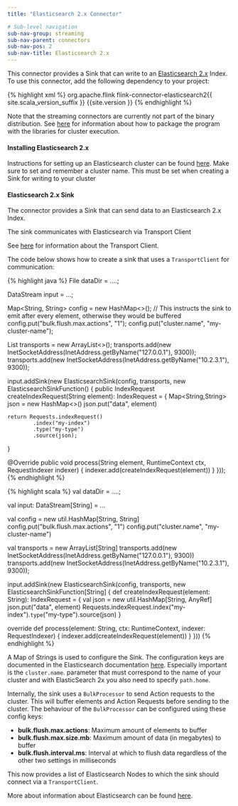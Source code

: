 ```yaml
---
title: "Elasticsearch 2.x Connector"

# Sub-level navigation
sub-nav-group: streaming
sub-nav-parent: connectors
sub-nav-pos: 2
sub-nav-title: Elasticsearch 2.x
---
```

<!--
Licensed to the Apache Software Foundation (ASF) under one
or more contributor license agreements.  See the NOTICE file
distributed with this work for additional information
regarding copyright ownership.  The ASF licenses this file
to you under the Apache License, Version 2.0 (the
"License"); you may not use this file except in compliance
with the License.  You may obtain a copy of the License at

  http://www.apache.org/licenses/LICENSE-2.0

Unless required by applicable law or agreed to in writing,
software distributed under the License is distributed on an
"AS IS" BASIS, WITHOUT WARRANTIES OR CONDITIONS OF ANY
KIND, either express or implied.  See the License for the
specific language governing permissions and limitations
under the License.
-->

This connector provides a Sink that can write to an
[Elasticsearch 2.x](https://elastic.co/) Index. To use this connector, add the
following dependency to your project:

{% highlight xml %}
<dependency>
  <groupId>org.apache.flink</groupId>
  <artifactId>flink-connector-elasticsearch2{{ site.scala_version_suffix }}</artifactId>
  <version>{{site.version }}</version>
</dependency>
{% endhighlight %}

Note that the streaming connectors are currently not part of the binary
distribution. See
[here]({{site.baseurl}}/apis/cluster_execution.html#linking-with-modules-not-contained-in-the-binary-distribution)
for information about how to package the program with the libraries for
cluster execution.

#### Installing Elasticsearch 2.x

Instructions for setting up an Elasticsearch cluster can be found
[here](https://www.elastic.co/guide/en/elasticsearch/reference/current/setup.html).
Make sure to set and remember a cluster name. This must be set when
creating a Sink for writing to your cluster

#### Elasticsearch 2.x Sink
The connector provides a Sink that can send data to an Elasticsearch 2.x Index.

The sink communicates with Elasticsearch via Transport Client

See [here](https://www.elastic.co/guide/en/elasticsearch/client/java-api/current/transport-client.html)
for information about the Transport Client.

The code below shows how to create a sink that uses a `TransportClient` for communication:

<div class="codetabs" markdown="1">
<div data-lang="java" markdown="1">
{% highlight java %}
File dataDir = ....;

DataStream<String> input = ...;

Map<String, String> config = new HashMap<>();
// This instructs the sink to emit after every element, otherwise they would be buffered
config.put("bulk.flush.max.actions", "1");
config.put("cluster.name", "my-cluster-name");

List<InetSocketAddress> transports = new ArrayList<>();
transports.add(new InetSocketAddress(InetAddress.getByName("127.0.0.1"), 9300));
transports.add(new InetSocketAddress(InetAddress.getByName("10.2.3.1"), 9300));

input.addSink(new ElasticsearchSink(config, transports, new ElasticsearchSinkFunction<String>() {
  public IndexRequest createIndexRequest(String element): IndexRequest = {
    Map<String,String> json = new HashMap<>()
    json.put("data", element)

    return Requests.indexRequest()
            .index("my-index")
            .type("my-type")
            .source(json);

  }
  
  @Override
  public void process(String element, RuntimeContext ctx, RequestIndexer indexer) {
    indexer.add(createIndexRequest(element))
  }
}));
{% endhighlight %}
</div>
<div data-lang="scala" markdown="1">
{% highlight scala %}
val dataDir = ....;

val input: DataStream[String] = ...

val config = new util.HashMap[String, String]
config.put("bulk.flush.max.actions", "1")
config.put("cluster.name", "my-cluster-name")

val transports = new ArrayList[String]
transports.add(new InetSocketAddress(InetAddress.getByName("127.0.0.1"), 9300))
transports.add(new InetSocketAddress(InetAddress.getByName("10.2.3.1"), 9300));

input.addSink(new ElasticsearchSink(config, transports, new ElasticsearchSinkFunction[String] {
  def createIndexRequest(element: String): IndexRequest = {
    val json = new util.HashMap[String, AnyRef]
    json.put("data", element)
    Requests.indexRequest.index("my-index").`type`("my-type").source(json)
  }
  
  override def process(element: String, ctx: RuntimeContext, indexer: RequestIndexer) {
    indexer.add(createIndexRequest(element))
  } 
}))
{% endhighlight %}
</div>
</div>

A Map of Strings is used to configure the Sink. The configuration keys
are documented in the Elasticsearch documentation
[here](https://www.elastic.co/guide/en/elasticsearch/reference/current/index.html).
Especially important is the `cluster.name`. parameter that must correspond to
the name of your cluster and with ElasticSearch 2x you also need to specify `path.home`.

Internally, the sink uses a `BulkProcessor` to send Action requests to the cluster.
This will buffer elements and Action Requests before sending to the cluster. The behaviour of the
`BulkProcessor` can be configured using these config keys:
 * **bulk.flush.max.actions**: Maximum amount of elements to buffer
 * **bulk.flush.max.size.mb**: Maximum amount of data (in megabytes) to buffer
 * **bulk.flush.interval.ms**: Interval at which to flush data regardless of the other two
  settings in milliseconds

This now provides a list of Elasticsearch Nodes 
to which the sink should connect via a `TransportClient`.

More about information about Elasticsearch can be found [here](https://elastic.co).

